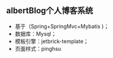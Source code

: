 ## albertBlog个人博客系统
- 基于（Spring+SpringMvc+Mybatis )；
- 数据库：Mysql；
- 模板引擎：jetbrick-template；
- 页面样式：pinghsu
